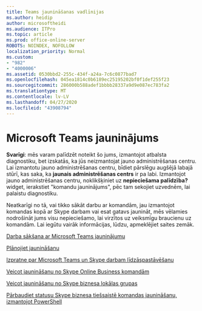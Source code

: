```yaml
---
title: Teams jaunināšanas vadlīnijas
ms.author: heidip
author: microsoftheidi
ms.audience: ITPro
ms.topic: article
ms.prod: office-online-server
ROBOTS: NOINDEX, NOFOLLOW
localization_priority: Normal
ms.custom:
- "982"
- "4000006"
ms.assetid: 0530bbd2-255c-434f-a24a-7c6c0877bad7
ms.openlocfilehash: 045ea1814c0b6189ec25195202bf0f1def255f23
ms.sourcegitcommit: 286000b588adef1bbbb28337a9d9e087ec783fa2
ms.translationtype: MT
ms.contentlocale: lv-LV
ms.lasthandoff: 04/27/2020
ms.locfileid: "43908794"
---
```

# <a name="microsoft-teams-upgrade"></a>Microsoft Teams jauninājums

**Svarīgi**: mēs varam palīdzēt noteikt šo jums, izmantojot atbalsta diagnostiku, bet izskatās, ka jūs neizmantojat jauno administrēšanas centru. Lai izmantotu jauno administrēšanas centru, bīdiet pārslēgu augšējā labajā stūrī, kas saka, ka **jaunais administrēšanas centrs** ir pa labi. Izmantojot jauno administrēšanas centru, noklikšķiniet uz **nepieciešama palīdzība?** widget, ierakstiet "komandu jauninājums", pēc tam sekojiet uzvednēm, lai palaistu diagnostiku.

Neatkarīgi no tā, vai tikko sākāt darbu ar komandām, jau izmantojot komandas kopā ar Skype darbam vai esat gatavs jaunināt, mēs vēlamies nodrošināt jums visu nepieciešamo, lai virzītos uz veiksmīgu braucienu uz komandām. Lai iegūtu vairāk informācijas, lūdzu, apmeklējiet saites zemāk.

[Darba sākšana ar Microsoft Teams jauninājumu](https://docs.microsoft.com/MicrosoftTeams/upgrade-start-here)

[Plānojiet jaunināšanu](https://docs.microsoft.com/MicrosoftTeams/upgrade-plan-journey)

[Izpratne par Microsoft Teams un Skype darbam līdzāspastāvēšanu](https://docs.microsoft.com/MicrosoftTeams/teams-and-skypeforbusiness-coexistence-and-interoperability)

[Veicot jaunināšanu no Skype Online Business komandām](https://docs.microsoft.com/MicrosoftTeams/upgrade-to-teams-execute-skypeforbusinessonline)

[Veicot jaunināšanu no Skype biznesa lokālas grupas](https://docs.microsoft.com/MicrosoftTeams/upgrade-to-teams-execute-skypeforbusinesshybridonprem)
 
[Pārbaudiet statusu Skype biznesa tiešsaistē komandas jaunināšanu, izmantojot PowerShell](https://docs.microsoft.com/powershell/module/skype/get-csteamsupgradestatus?view=skype-ps)